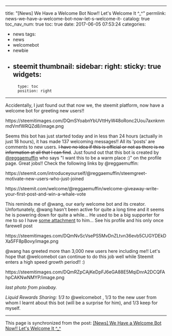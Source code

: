 
---
title: "[News] We Have a Welcome Bot Now!! Let's Welcome It ^_^"
permlink: news-we-have-a-welcome-bot-now-let-s-welcome-it-
catalog: true
toc_nav_num: true
toc: true
date: 2017-06-05 07:53:24
categories:
- news
tags:
- news
- welcomebot
- newbie
- steemit
thumbnail: 
sidebar:
    right:
        sticky: true
widgets:
    -
        type: toc
        position: right
---


<html>
<p>Accidentally, I just found out that now we, the steemit platform, now have a welcome bot for greeting new users!!</p>
<p>https://steemitimages.com/DQmSYoabnYbUVttHyW48oRonc2Uou7axnknmmdVmfWRQZd8/image.png</p>
<p>Seems this bot has just started today and in less than 24 hours (actually in just 18 hours), it has made 137 welcoming messages!! All its 'posts' are comments to new users. <del>I have no idea if this is official or not as there is no information at all that I can find</del>. Just found out that this bot is created by <a href="https://steemit.com/@reggaemuffin">@reggaemuffin</a> who says "I want this to be a warm place :)" on the profile page. Great jobs!!&nbsp;Check the following links by @reggaemuffin:</p>
<p>https://steemit.com/introduceyourself/@reggaemuffin/steemgreet-motivate-new-users-who-just-joined</p>
<p>https://steemit.com/welcome/@reggaemuffin/welcome-giveaway-write-your-first-post-and-win-a-whale-vote</p>
<p>This reminds me of @wang, our early welcome bot and its creator. Unfortunately, @wang hasn't been active for quite a long time and it seems he is powering down for quite a while... He used to be a big supporter for me to so I have <a href="https://steemit.com/fun/@deanliu/a-dear-wang-letter-how-i-miss-you-and-steemit">some attachment</a> to him... See his profile and his only once farewell post</p>
<p>https://steemitimages.com/DQmNvScVsePS5MvDnZLtvn36evb5CUGYDEkDXa5FF8pBovy/image.png</p>
<p>@wang has greeted more than 3,000 new users here including me!! Let's hope that @welcomebot can continue to do this job well while Steemit enters a high speed growth period!! :)</p>
<p>https://steemitimages.com/DQmRZpCAjKeDpFJ6eGA88E5MqiDnrA2DCQFAhpCAKNwNMYP/image.png</p>
<p><em>last photo from pixabay.</em></p>
<p><em>Liquid Rewards Sharing: 1/3 to </em>@welcomebot , 1/3 to the new user from whom I learnt about this bot (will be a surprise for him), and 1/3 keep for myself.</p>
</html>

- - -

This page is synchronized from the post: [[News] We Have a Welcome Bot Now!! Let's Welcome It ^_^](https://steemit.com/@deanliu/news-we-have-a-welcome-bot-now-let-s-welcome-it-)
